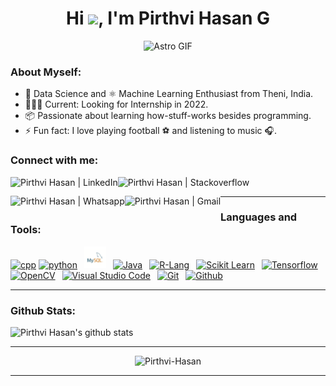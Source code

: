 <h1 align="center">Hi <img src="https://media.giphy.com/media/hvRJCLFzcasrR4ia7z/giphy.gif" width="32">, I'm Pirthvi Hasan G</h1>

<p align="center">
  <img src="https://github.com/Pirthvi-Hasan/Pirthvi-Hasan/blob/main/Assets/Astro.gif" alt="Astro GIF" width="600" height="450"/><br>
</p>

### **About Myself:**
 - 🚀 Data Science and ⚛ Machine Learning Enthusiast from Theni, India.
 - 🙍🏽‍♂️ Current: Looking for Internship in 2022.
 - 📦 Passionate about learning how-stuff-works besides programming.
 - ⚡ Fun fact: I love playing football ⚽ and listening to music 🎧.

### **Connect with me:**
[<img align="left" alt="Pirthvi Hasan | LinkedIn" height="30px" src="https://img.icons8.com/doodle/2x/linkedin--v2.png" />][linkedin]
[<img align="left" alt="Pirthvi Hasan | Stackoverflow" height="30px" src="https://img.icons8.com/color/2x/stackoverflow.png" />][stackoverflow]
[<img align="left" alt="Pirthvi Hasan | Whatsapp" height="30px" src="https://img.icons8.com/doodle/2x/whatsapp.png" />][whatsapp]
[<img align="left" alt="Pirthvi Hasan | Gmail" height="30px" src="https://img.icons8.com/doodle/2x/gmail.png" />][gmail]
<br />

---

### Languages and Tools:

[<img alt="cpp" width="32px" src="https://isocpp.org/assets/images/cpp_logo.png">](https://isocpp.org/)
[<img alt="python" width="35px" src="https://img.icons8.com/color/240/000000/python.png">](https://www.python.org/)&ensp;
[<img alt="MySQL" width="35px" src="https://raw.githubusercontent.com/github/explore/80688e429a7d4ef2fca1e82350fe8e3517d3494d/topics/mysql/mysql.png">](https://dev.mysql.com/)&ensp;
[<img alt="Java" width="35px" src="https://img.icons8.com/color/240/000000/java-coffee-cup-logo.png">](https://docs.oracle.com/en/java/)&ensp;
[<img alt="R-Lang" width="35px" src="https://www.r-project.org/Rlogo.png">](https://www.r-project.org/)&ensp;
[<img alt="Scikit Learn" width="42px" src="https://upload.wikimedia.org/wikipedia/commons/0/05/Scikit_learn_logo_small.svg">](https://scikit-learn.org/stable/)&ensp;
[<img alt="Tensorflow" width="34px" src="https://cdn.icon-icons.com/icons2/2699/PNG/512/tensorflow_logo_icon_168671.png">](https://www.tensorflow.org/)&ensp;
[<img alt="OpenCV" width="34px" src="https://img.icons8.com/fluency/344/opencv.png">](https://opencv.org/)&ensp;
[<img alt="Visual Studio Code" width="32px" src="https://img.icons8.com/fluent/240/000000/visual-studio-code-2019.png" />](https://code.visualstudio.com/)&ensp;
[<img alt="Git" width="35px" src="https://img.icons8.com/color/240/000000/git.png">](https://git-scm.com/)&ensp;
[<img alt="Github" width="35px" src="https://img.icons8.com/ios-glyphs/240/000000/github.png">](https://github.com/)&ensp;

---

### Github Stats:
![Pirthvi Hasan's github stats](https://github-readme-stats.vercel.app/api?username=Pirthvi-Hasan&show_icons=true&hide_border=true&theme=tokyonight)

---

<p align="center"> <img src="https://komarev.com/ghpvc/?username=Pirthvi-Hasan" alt="Pirthvi-Hasan" /> </p>

---

[linkedin]: https://www.linkedin.com/in/pirthvi-hasan-g-0a8048195/
[stackoverflow]: https://stackoverflow.com/users/12872375/pirthvi-hasan-g
[gmail]: mailto:pirthvihasan888@gmail.com
[whatsapp]: https://wa.me/919488390092
